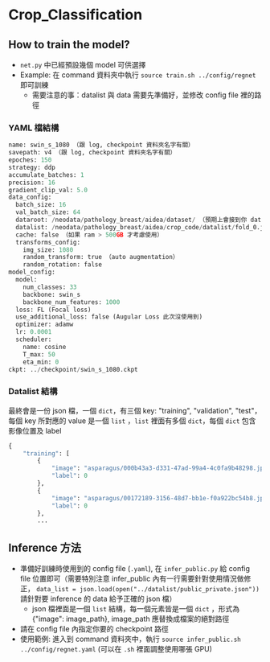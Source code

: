 # Crop_Classification
## How to train the model?
* `net.py` 中已經預設幾個 model 可供選擇
* Example: 在 command 資料夾中執行 `source train.sh ../config/regnet` 即可訓練
  * 需要注意的事：datalist 與 data 需要先準備好，並修改 config file 裡的路徑


### YAML 檔結構
```python
name: swin_s_1080 （跟 log, checkpoint 資料夾名字有關）
savepath: v4 （跟 log, checkpoint 資料夾名字有關）
epoches: 150
strategy: ddp
accumulate_batches: 1
precision: 16
gradient_clip_val: 5.0
data_config:
  batch_size: 16
  val_batch_size: 64
  dataroot: /neodata/pathology_breast/aidea/dataset/ （預期上會接到你 datalist 中每個影像的前面）
  datalist: /neodata/pathology_breast/aidea/crop_code/datalist/fold_0.json
  cache: false （如果 ram > 500GB 才考慮使用）
  transforms_config:
    img_size: 1080
    random_transform: true （auto augmentation）
    random_rotation: false
model_config:
  model:
    num_classes: 33
    backbone: swin_s
    backbone_num_features: 1000
  loss: FL (Focal loss)
  use_additional_loss: false (Augular Loss 此次沒使用到)
  optimizer: adamw
  lr: 0.0001
  scheduler:
    name: cosine
    T_max: 50
    eta_min: 0
ckpt: ../checkpoint/swin_s_1080.ckpt
```
### Datalist 結構
最終會是一份 json 檔，一個 `dict`，有三個 key: "training", "validation", "test"，每個 key 所對應的 value 是一個 `list` ，`list` 裡面有多個 `dict`，每個 `dict` 包含影像位置及 label
```python
{
    "training": [
        {
            "image": "asparagus/000b43a3-d331-47ad-99a4-4c0fa9b48298.jpg",
            "label": 0
        },
        {
            "image": "asparagus/00172189-3156-48d7-bb1e-f0a922bc54b8.jpg",
            "label": 0
        },
        ...
```

## Inference 方法

* 準備好訓練時使用到的 config file (`.yaml`), 在 `infer_public.py` 給 config file 位置即可（需要特別注意 infer_public 內有一行需要針對使用情況做修正， `data_list = json.load(open("../datalist/public_private.json"))` 請針對要 inference 的 data 給予正確的 json 檔）
    * json 檔裡面是一個 `list` 結構，每一個元素皆是一個 `dict` ，形式為 {"image": image_path}, image_path 應替換成檔案的絕對路徑
* 請在 config file 內指定你要的 checkpoint 路徑
* 使用範例: 進入到 command 資料夾中，執行 `source infer_public.sh ../config/regnet.yaml` (可以在 `.sh` 裡面調整使用哪張 GPU)

